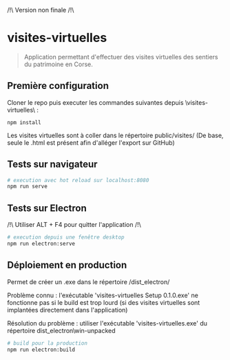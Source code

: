 /!\ Version non finale /!\

# visites-virtuelles

> Application permettant d'effectuer des visites virtuelles des sentiers du patrimoine en Corse.

<!-- ![Demo screenshot](demo.png) -->

## Première configuration
Cloner le repo puis executer les commandes suivantes depuis \visites-virtuelles\ :

```
npm install
```

Les visites virtuelles sont à coller dans le répertoire public/visites/ (De base, seule le .html est présent afin d'alléger l'export sur GitHub)

## Tests sur navigateur

```bash
# execution avec hot reload sur localhost:8080
npm run serve
```

## Tests sur Electron

/!\ Utiliser ALT + F4 pour quitter l'application /!\

```sh
# execution depuis une fenêtre desktop
npm run electron:serve
```

## Déploiement en production

Permet de créer un .exe dans le répertoire /dist_electron/

Problème connu : l'exécutable 'visites-virtuelles Setup 0.1.0.exe' ne fonctionne pas si le build est trop lourd (si des visites virtuelles sont implantées directement dans l'application)

Résolution du problème : utiliser l'exécutable 'visites-virtuelles.exe' du répertoire dist_electron\win-unpacked

```sh
# build pour la production
npm run electron:build
```
